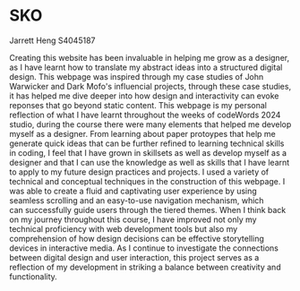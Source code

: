 # SKO
Jarrett Heng S4045187

Creating this website has been invaluable in helping me grow as a designer, as I have learnt how to translate my abstract ideas into a structured digital design. This webpage was inspired through my case studies of John Warwicker and Dark Mofo's influencial projects, through these case studies, it has helped me dive deeper into how design and interactivity can evoke reponses that go beyond static content. This webpage is my personal reflection of what I have learnt throughout the weeks of codeWords 2024 studio, during the course there were many elements that helped me develop myself as a designer. From learning about paper protoypes that help me generate quick ideas that can be further refined to learning technical skills in coding, I feel that I have grown in skillsets as well as develop myself as a designer and that I can use the knowledge as well as skills that I have learnt to apply to my future design practices and projects. I used a variety of technical and conceptual techniques in the construction of this webpage. I was able to create a fluid and captivating user experience by using seamless scrolling and an easy-to-use navigation mechanism, which can successfully guide users through the tiered themes. When I think back on my journey throughout this course, I have improved not only my technical proficiency with web development tools but also my comprehension of how design decisions can be effective storytelling devices in interactive media. As I continue to investigate the connections between digital design and user interaction, this project serves as a reflection of my development in striking a balance between creativity and functionality.
